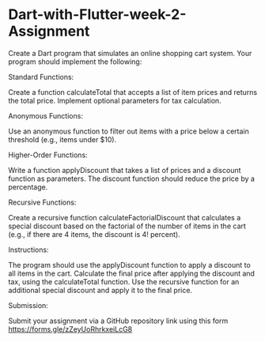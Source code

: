 # Dart-with-Flutter-week-2-Assignment

Create a Dart program that simulates an online shopping cart system. Your program should implement the following:


Standard Functions:

Create a function calculateTotal that accepts a list of item prices and returns the total price.
Implement optional parameters for tax calculation.


Anonymous Functions:

Use an anonymous function to filter out items with a price below a certain threshold (e.g., items under $10).


Higher-Order Functions:

Write a function applyDiscount that takes a list of prices and a discount function as parameters. The discount function should reduce the price by a percentage.


Recursive Functions:

Create a recursive function calculateFactorialDiscount that calculates a special discount based on the factorial of the number of items in the cart (e.g., if there are 4 items, the discount is 4! percent).



Instructions:

The program should use the applyDiscount function to apply a discount to all items in the cart.
Calculate the final price after applying the discount and tax, using the calculateTotal function.
Use the recursive function for an additional special discount and apply it to the final price.


Submission:

Submit your assignment via a GitHub repository link using this form https://forms.gle/zZeyUoRhrkxeiLcG8
